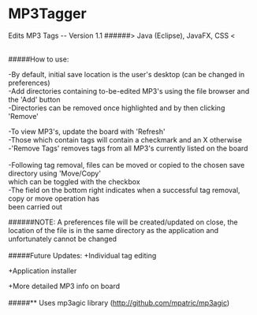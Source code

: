 # MP3Tagger
Edits MP3 Tags -- Version 1.1
######> Java (Eclipse), JavaFX, CSS < <br><br>

#####How to use:

-By default, initial save location is the user's desktop (can be changed in preferences)<br>
-Add directories containing to-be-edited MP3's using the file browser and the 'Add' button<br>
-Directories can be removed once highlighted and by then clicking 'Remove'<br>

-To view MP3's, update the board with 'Refresh'<br>
-Those which contain tags will contain a checkmark and an X otherwise<br>
-'Remove Tags' removes tags from all MP3's currently listed on the board<br><br>
-Following tag removal, files can be moved or copied to the chosen save directory using 'Move/Copy'<br>
 which can be toggled with the checkbox<br>
-The field on the bottom right indicates when a successful tag removal, copy or move operation has<br>
 been carried out<br>
 
######NOTE: A preferences file will be created/updated on close, the location of the file is in the same directory as the application and unfortunately cannot be changed
<br><br>
#####Future Updates:
+Individual tag editing

+Application installer

+More detailed MP3 info on board
<br><br>
#####** Uses mp3agic library (http://github.com/mpatric/mp3agic)
